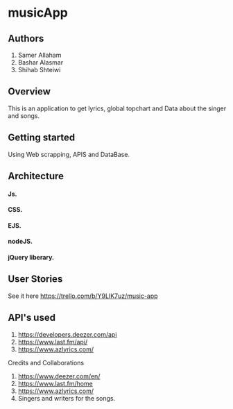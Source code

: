 # musicApp
## Authors
1. Samer Allaham
2. Bashar Alasmar
3. Shihab Shteiwi

## Overview
This is an application to get lyrics, global topchart and Data about the singer and songs.

## Getting started
Using Web scrapping, APIS and DataBase.

## Architecture
#### Js.
#### CSS.
#### EJS.
#### nodeJS.
#### jQuery liberary.

## User Stories
See it here 
https://trello.com/b/Y9LIK7uz/music-app


## API's used

1. https://developers.deezer.com/api
2. https://www.last.fm/api/
3. https://www.azlyrics.com/

Credits and Collaborations
1. https://www.deezer.com/en/
2. https://www.last.fm/home
3. https://www.azlyrics.com/
4. Singers and writers for the songs.
